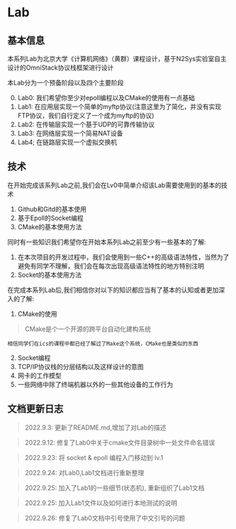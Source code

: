 # Lab

## 基本信息

本系列Lab为北京大学《计算机网络》（黄群）课程设计，基于N2Sys实验室自主设计的OmniStack协议栈框架进行设计

本Lab分为一个预备阶段以及四个主要阶段

0. Lab0: 我们希望你至少对epoll编程以及CMake的使用有一点基础
1. Lab1: 在应用层实现一个简单的myftp协议(注意这里为了简化，并没有实现FTP协议，我们自行定义了一个成为myftp的协议)
2. Lab2: 在传输层实现一个基于UDP的可靠传输协议
3. Lab3: 在网络层实现一个简易NAT设备
4. Lab4; 在链路层实现一个虚拟交换机

## 技术

在开始完成该系列Lab之前,我们会在Lv0中简单介绍该Lab需要使用到的基本的技术

1. Github和Gitd的基本使用
2. 基于Epoll的Socket编程
3. CMake的基本使用方法

同时有一些知识我们希望你在开始本系列Lab之前至少有一些基本的了解:

1. 在本次项目的开发过程中，我们会使用到一些C++的高级语法特性，当然为了避免有同学不理解，我们会在每次出现高级语法特性的地方特别注明
2. Socket的基本使用方法

在完成本系列Lab后,我们相信你对以下的知识都应当有了基本的认知或者更加深入的了解:

1. CMake的使用
> CMake是个一个开源的跨平台自动化建构系统

    相信同学们在ics的课程中都已经了解过了Make这个系统，CMake也是类似的东西
2. Socket编程
3. TCP/IP协议栈的分层结构以及这样设计的意图
4. 网卡的工作模型
5. 一些网络中除了终端机器以外的一些其他设备的工作行为

## 文档更新日志

> 2022.9.3: 更新了README.md,增加了对Lab的描述

> 2022.9.12: 修复了Lab0中关于cmake文件目录树中一处文件命名错误

> 2022.9.23: 将 socket & epoll 编程入门移动到 lv.1

> 2022.9.24: 对Lab0,Lab1文档进行重新整理

> 2022.9.25: 加入了Lab1的一些细节(状态机), 重新组织了Lab1文档

> 2022.9.25: 加入Lab1文件以及如何进行本地测试的说明

> 2022.9.26: 修复了Lab0文档中引号使用了中文引号的问题
